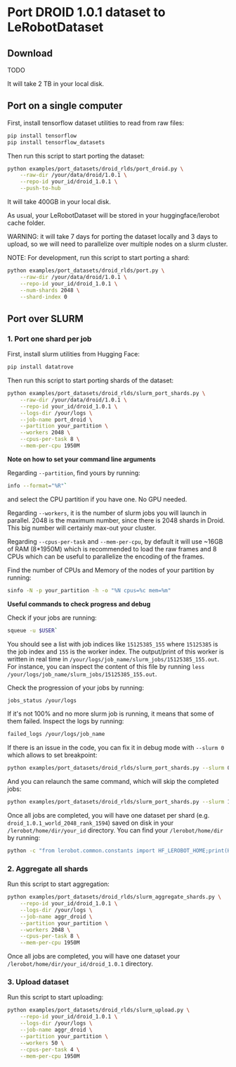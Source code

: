 # Port DROID 1.0.1 dataset to LeRobotDataset

## Download

TODO

It will take 2 TB in your local disk.

## Port on a single computer

First, install tensorflow dataset utilities to read from raw files:
```bash
pip install tensorflow
pip install tensorflow_datasets
```

Then run this script to start porting the dataset:
```bash
python examples/port_datasets/droid_rlds/port_droid.py \
    --raw-dir /your/data/droid/1.0.1 \
    --repo-id your_id/droid_1.0.1 \
    --push-to-hub
```

It will take 400GB in your local disk.

As usual, your LeRobotDataset will be stored in your huggingface/lerobot cache folder.

WARNING: it will take 7 days for porting the dataset locally and 3 days to upload, so we will need to parallelize over multiple nodes on a slurm cluster.

NOTE: For development, run this script to start porting a shard:
```bash
python examples/port_datasets/droid_rlds/port.py \
    --raw-dir /your/data/droid/1.0.1 \
    --repo-id your_id/droid_1.0.1 \
    --num-shards 2048 \
    --shard-index 0
```

## Port over SLURM

### 1. Port one shard per job

First, install slurm utilities from Hugging Face:
```bash
pip install datatrove
```

Then run this script to start porting shards of the dataset:
```bash
python examples/port_datasets/droid_rlds/slurm_port_shards.py \
    --raw-dir /your/data/droid/1.0.1 \
    --repo-id your_id/droid_1.0.1 \
    --logs-dir /your/logs \
    --job-name port_droid \
    --partition your_partition \
    --workers 2048 \
    --cpus-per-task 8 \
    --mem-per-cpu 1950M
```

**Note on how to set your command line arguments**

Regarding `--partition`, find yours by running:
```bash
info --format="%R"`
```
and select the CPU partition if you have one. No GPU needed.

Regarding `--workers`, it is the number of slurm jobs you will launch in parallel. 2048 is the maximum number, since there is 2048 shards in Droid. This big number will certainly max-out your cluster.

Regarding `--cpus-per-task` and `--mem-per-cpu`, by default it will use ~16GB of RAM (8*1950M) which is recommended to load the raw frames and 8 CPUs which can be useful to parallelize the encoding of the frames.

Find the number of CPUs and Memory of the nodes of your partition by running:
```bash
sinfo -N -p your_partition -h -o "%N cpus=%c mem=%m"
```

**Useful commands to check progress and debug**

Check if your jobs are running:
```bash
squeue -u $USER`
```

You should see a list with job indices like `15125385_155` where `15125385` is the job index and `155` is the worker index. The output/print of this worker is written in real time in `/your/logs/job_name/slurm_jobs/15125385_155.out`. For instance, you can inspect the content of this file by running `less /your/logs/job_name/slurm_jobs/15125385_155.out`.

Check the progression of your jobs by running:
```bash
jobs_status /your/logs
```

If it's not 100% and no more slurm job is running, it means that some of them failed. Inspect the logs by running:
```bash
failed_logs /your/logs/job_name
```

If there is an issue in the code, you can fix it in debug mode with `--slurm 0` which allows to set breakpoint:
```bash
python examples/port_datasets/droid_rlds/slurm_port_shards.py --slurm 0 ...
```

And you can relaunch the same command, which will skip the completed jobs:
```bash
python examples/port_datasets/droid_rlds/slurm_port_shards.py --slurm 1 ...
```

Once all jobs are completed, you will have one dataset per shard (e.g. `droid_1.0.1_world_2048_rank_1594`) saved on disk in your `/lerobot/home/dir/your_id` directory. You can find your `/lerobot/home/dir` by running:
```bash
python -c "from lerobot.common.constants import HF_LEROBOT_HOME;print(HF_LEROBOT_HOME)"
```


### 2. Aggregate all shards

Run this script to start aggregation:
```bash
python examples/port_datasets/droid_rlds/slurm_aggregate_shards.py \
    --repo-id your_id/droid_1.0.1 \
    --logs-dir /your/logs \
    --job-name aggr_droid \
    --partition your_partition \
    --workers 2048 \
    --cpus-per-task 8 \
    --mem-per-cpu 1950M
```

Once all jobs are completed, you will have one dataset your `/lerobot/home/dir/your_id/droid_1.0.1` directory.


### 3. Upload dataset

Run this script to start uploading:
```bash
python examples/port_datasets/droid_rlds/slurm_upload.py \
    --repo-id your_id/droid_1.0.1 \
    --logs-dir /your/logs \
    --job-name aggr_droid \
    --partition your_partition \
    --workers 50 \
    --cpus-per-task 4 \
    --mem-per-cpu 1950M
```
